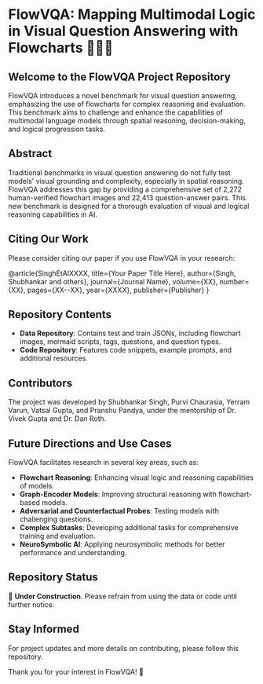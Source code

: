 # FlowVQA: Mapping Multimodal Logic in Visual Question Answering with Flowcharts 🌊🤔💡

## Welcome to the FlowVQA Project Repository

FlowVQA introduces a novel benchmark for visual question answering, emphasizing the use of flowcharts for complex reasoning and evaluation. This benchmark aims to challenge and enhance the capabilities of multimodal language models through spatial reasoning, decision-making, and logical progression tasks.

## Abstract
Traditional benchmarks in visual question answering do not fully test models' visual grounding and complexity, especially in spatial reasoning. FlowVQA addresses this gap by providing a comprehensive set of 2,272 human-verified flowchart images and 22,413 question-answer pairs. This new benchmark is designed for a thorough evaluation of visual and logical reasoning capabilities in AI.

## Citing Our Work
Please consider citing our paper if you use FlowVQA in your research:

@article{SinghEtAlXXXX,
title={Your Paper Title Here},
author={Singh, Shubhankar and others},
journal={Journal Name},
volume={XX},
number={XX},
pages={XX--XX},
year={XXXX},
publisher={Publisher}
}


## Repository Contents

- **Data Repository**: Contains test and train JSONs, including flowchart images, mermaid scripts, tags, questions, and question types.
- **Code Repository**: Features code snippets, example prompts, and additional resources.

## Contributors
The project was developed by Shubhankar Singh, Purvi Chaurasia, Yerram Varun, Vatsal Gupta, and Pranshu Pandya, under the mentorship of Dr. Vivek Gupta and Dr. Dan Roth.

## Future Directions and Use Cases
FlowVQA facilitates research in several key areas, such as:

- **Flowchart Reasoning**: Enhancing visual logic and reasoning capabilities of models.
- **Graph-Encoder Models**: Improving structural reasoning with flowchart-based models.
- **Adversarial and Counterfactual Probes**: Testing models with challenging questions.
- **Complex Subtasks**: Developing additional tasks for comprehensive training and evaluation.
- **NeuroSymbolic AI**: Applying neurosymbolic methods for better performance and understanding.

## Repository Status
:construction: **Under Construction**. Please refrain from using the data or code until further notice.

## Stay Informed
For project updates and more details on contributing, please follow this repository.

Thank you for your interest in FlowVQA! 🎉
